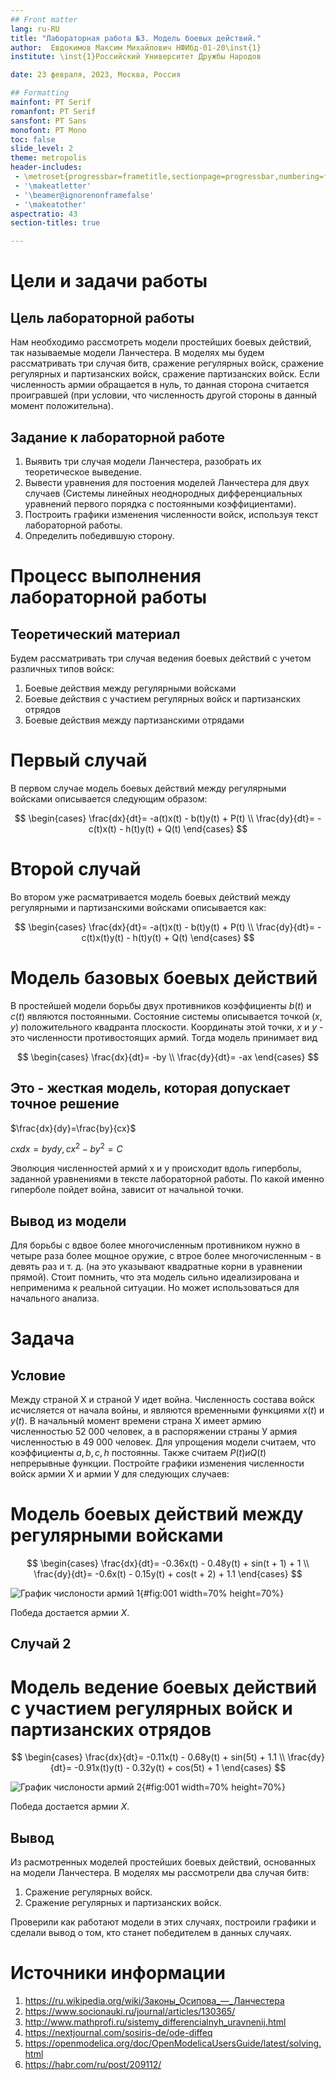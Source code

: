 ```yaml
---
## Front matter
lang: ru-RU
title: "Лабораторная работа №3. Модель боевых действий."
author:  Евдокимов Максим Михайлович НФИбд-01-20\inst{1}
institute: \inst{1}Российский Университет Дружбы Народов

date: 23 февраля, 2023, Москва, Россия

## Formatting
mainfont: PT Serif
romanfont: PT Serif
sansfont: PT Sans
monofont: PT Mono
toc: false
slide_level: 2
theme: metropolis
header-includes: 
 - \metroset{progressbar=frametitle,sectionpage=progressbar,numbering=fraction}
 - '\makeatletter'
 - '\beamer@ignorenonframefalse'
 - '\makeatother'
aspectratio: 43
section-titles: true

---
```


# Цели и задачи работы

## Цель лабораторной работы

Нам необходимо рассмотреть модели простейших боевых действий, так называемые модели Ланчестера.
В моделях мы будем рассматривать три случая битв, сражение регулярных войск, сражение регулярных и партизанских войск, сражение партизанских войск.
Если численность армии обращается в нуль, то данная сторона считается проигравшей (при условии, что численность другой стороны в данный момент положительна).

## Задание к лабораторной работе

1. Выявить три случая модели Ланчестера, разобрать их теоретическое выведение.
2. Вывести уравнения для постоения моделей Ланчестера для двух случаев (Системы линейных неоднородных дифференциальных уравнений первого порядка с постоянными коэффициентами).
3. Построить графики изменения численности войск, используя текст лабораторной работы.
4. Определить победившую сторону.

# Процесс выполнения лабораторной работы

## Теоретический материал

Будем рассматривать три случая ведения боевых действий с учетом различных типов войск:

1. Боевые действия между регулярными войсками
2. Боевые действия с участием регулярных войск и партизанских отрядов
3. Боевые действия между партизанскими отрядами

# Первый случай

В первом случае модель боевых действий между регулярными войсками описывается следующим образом:

$$
 \begin{cases}
 \frac{dx}{dt}= -a(t)x(t) - b(t)y(t) + P(t)
 \\
 \frac{dy}{dt}= -c(t)x(t) - h(t)y(t) + Q(t)
 \end{cases}
$$

# Второй случай

Во втором уже расматривается модель боевых действий между регулярными и партизанскими войсками описывается как:

$$
 \begin{cases}
 \frac{dx}{dt}= -a(t)x(t) - b(t)y(t) + P(t)
 \\
 \frac{dy}{dt}= -c(t)x(t)y(t) - h(t)y(t) + Q(t)
 \end{cases}
$$

# Модель базовых боевых действий

В простейшей модели борьбы двух противников коэффициенты $b(t)$ и $c(t)$ являются постоянными. Состояние системы описывается точкой $(x,y)$ положительного квадранта плоскости. Координаты этой точки, $x$ и $y$ - это численности противостоящих армий. Тогда модель принимает вид

$$
 \begin{cases}
 \frac{dx}{dt}= -by
 \\
 \frac{dy}{dt}= -ax
 \end{cases}
$$

## Это - жесткая модель, которая допускает точное решение

$\frac{dx}{dy}=\frac{by}{cx}$

$cxdx=bydy, cx^2 - by^2 = C$

Эволюция численностей армий x и y происходит вдоль гиперболы, заданной уравнениями в тексте лабораторной работы. По какой именно гиперболе пойдет война, зависит от начальной точки.

## Вывод из модели

Для борьбы с вдвое более многочисленным противником нужно в четыре раза более мощное оружие, с втрое более многочисленным - в девять раз и т. д. (на это указывают квадратные корни в уравнении прямой).
Стоит помнить, что эта модель сильно идеализирована и неприменима к реальной ситуации. Но может использоваться для начального анализа.

# Задача

## Условие

Между страной Х и страной У идет война. Численность состава войск
исчисляется от начала войны, и являются временными функциями $x(t)$ и $y(t)$. В начальный момент времени страна Х имеет армию численностью 52 000 человек, а в распоряжении страны У армия численностью в 49 000 человек. Для упрощения модели считаем, что коэффициенты $a, b, c, h$ постоянны. Также считаем $P(t) и Q(t)$ непрерывные функции.
Постройте графики изменения численности войск армии Х и армии У для следующих случаев:

# Модель боевых действий между регулярными войсками

$$
 \begin{cases}
 \frac{dx}{dt}= -0.36x(t) - 0.48y(t) + sin(t + 1) + 1
 \\
 \frac{dy}{dt}= -0.6x(t) - 0.15y(t) + cos(t + 2) + 1.1
 \end{cases}
$$

![График числоности армий 1](image/Figure_1.png){#fig:001 width=70% height=70%}

Победа достается армии $X$.

## Случай 2

# Модель ведение боевых действий с участием регулярных войск и партизанских отрядов

$$
 \begin{cases}
 \frac{dx}{dt}= -0.11x(t) - 0.68y(t) + sin(5t) + 1.1
 \\
 \frac{dy}{dt}= -0.91x(t)y(t) - 0.32y(t) + cos(5t) + 1
 \end{cases}
$$

![График числоности армий 2](image/Figure_2.png){#fig:001 width=70% height=70%}

Победа достается армии $X$.

## Вывод

Из расмотренных моделей простейших боевых действий, основанных на модели Ланчестера. В моделях мы рассмотрели два случая битв:

1. Сражение регулярных войск.
2. Сражение регулярных и партизанских войск.

Проверили как работают модели в этих случаях, построили графики и сделали вывод о том, кто станет победителем в данных случаях.

# Источники информации

1. <https://ru.wikipedia.org/wiki/Законы_Осипова_—_Ланчестера>
2. <https://www.socionauki.ru/journal/articles/130365/>
3. <http://www.mathprofi.ru/sistemy_differencialnyh_uravnenij.html>
4. <https://nextjournal.com/sosiris-de/ode-diffeq>
5. <https://openmodelica.org/doc/OpenModelicaUsersGuide/latest/solving.html>
6. <https://habr.com/ru/post/209112/>
